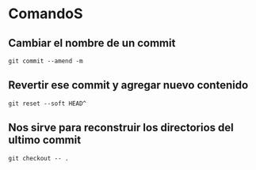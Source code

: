 # ComandoS

## Cambiar el nombre de un commit 

```
git commit --amend -m 
```
## Revertir ese commit y agregar nuevo contenido

```
git reset --soft HEAD^
```

## Nos sirve para reconstruir los directorios del ultimo commit 

```
git checkout -- .
```